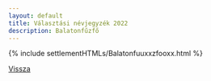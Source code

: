 ```yaml
---
layout: default
title: Választási névjegyzék 2022
description: Balatonfűzfő
---
```


{% include settlementHTMLs/Balatonfuuxxzfooxx.html %}

[Vissza](./)